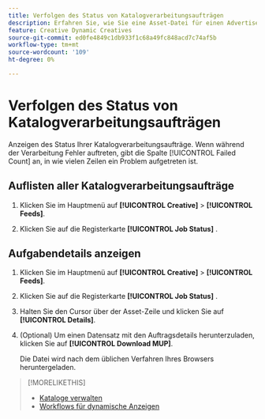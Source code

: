 ```yaml
---
title: Verfolgen des Status von Katalogverarbeitungsaufträgen
description: Erfahren Sie, wie Sie eine Asset-Datei für einen Advertiser hochladen und verwalten.
feature: Creative Dynamic Creatives
source-git-commit: ed0fe4849c1db933f1c68a49fc848acd7c74af5b
workflow-type: tm+mt
source-wordcount: '109'
ht-degree: 0%

---
```


# Verfolgen des Status von Katalogverarbeitungsaufträgen

Anzeigen des Status Ihrer Katalogverarbeitungsaufträge. Wenn während der Verarbeitung Fehler auftreten, gibt die Spalte [!UICONTROL Failed Count] an, in wie vielen Zeilen ein Problem aufgetreten ist.

<!-- Validate and reword:

By clicking on "View Failure" on the right, you can see further details about the error. The most common errors are "Image processing error" where there is a missing image asset, or "Duplicate partnum" where the unique column has a non-unique name that is referenced in another feed or within the same feed file.

-->

## Auflisten aller Katalogverarbeitungsaufträge

1. Klicken Sie im Hauptmenü auf **[!UICONTROL Creative]** > **[!UICONTROL Feeds]**.

1. Klicken Sie auf die Registerkarte **[!UICONTROL Job Status]** .

## Aufgabendetails anzeigen

1. Klicken Sie im Hauptmenü auf **[!UICONTROL Creative]** > **[!UICONTROL Feeds]**.

1. Klicken Sie auf die Registerkarte **[!UICONTROL Job Status]** .

1. Halten Sie den Cursor über der Asset-Zeile und klicken Sie auf **[!UICONTROL Details]**.

1. (Optional) Um einen Datensatz mit den Auftragsdetails herunterzuladen, klicken Sie auf **[!UICONTROL Download MUP]**. <!-- What does this mean? -->

   Die Datei wird nach dem üblichen Verfahren Ihres Browsers heruntergeladen.

>[!MORELIKETHIS]
>
>* [Kataloge verwalten](/help/creative/feeds/catalog-manage.md)
>* [Workflows für dynamische Anzeigen](/help/creative/introduction/workflow-dynamic-ads.md)
